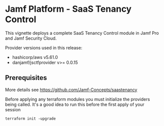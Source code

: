 # Jamf Platform - SaaS Tenancy Control

This vignette deploys a complete SaaS Tenancy Control module in Jamf Pro and Jamf Security Cloud.

Provider versions used in this release:

- hashicorp/aws v5.61.0
- danjamf/jsctfprovider v>= 0.0.15

## Prerequisites

More details see https://github.com/Jamf-Concepts/saastenancy

Before applying any terraform modules you must initialize the providers being called. It's a good idea to run this before the first apply of your session

```
terraform init -upgrade
```